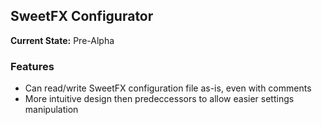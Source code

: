 ## SweetFX Configurator

**Current State:** Pre-Alpha


### Features
- Can read/write SweetFX configuration file as-is, even with comments
- More intuitive design then predeccessors to allow easier settings manipulation


